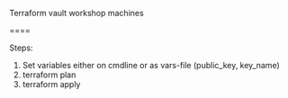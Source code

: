 Terraform vault workshop machines

====

Steps:

1. Set variables either on cmdline or as vars-file (public_key, key_name)
2. terraform plan
3. terraform apply


